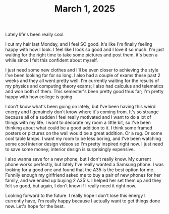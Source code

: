 ﻿---
title: "March 1, 2025"
pubDate: 2025-03-01
---
Lately life's been really cool.

I cut my hair last Monday, and I feel SO good. It's like I'm finally feeling happy with how I look. I feel like I look so good and I love it so much. I'm just waiting for the right time to take some pictures and post them, it's been a while since I felt this confident about myself.

I just need some new clothes and I'll be even closer to achieving the style I've been looking for for so long. I also had a couple of exams these past 2 weeks and they all went pretty well. I'm currently waiting for the results of my physics and computing theory exams; I also had calculus and telematics and won both of them. This semester's been pretty good thus far; I'm pretty happy with how college is going.

I don't know what's been going on lately, but I've been having this weird energy and I genuinely don't know where it's coming from. It's so strange because all of a sudden I feel really motivated and I want to do a lot of things with my life. I want to decorate my room a little bit, so I've been thinking about what could be a good addition to it. I think some framed posters or pictures on the wall would be a great addition. Or a rug. Or some cool table lamps. I want my room to be less boring, and I've been watching some cool interior design videos so I'm pretty inspired right now. I just need to save some money; interior design is surprisingly expensive.

I also wanna save for a new phone, but I don't really know. My current phone works perfectly, but lately I've really wanted a Samsung phone. I was looking for a good one and found that the A35 is the best option for me. Funnily enough my girlfriend asked me to buy a pair of new phones for her family, and we ended up buying 2 A35's. I helped her set them up and they felt so good, but again, I don't know if I really need it right now.

Looking forward to the future. I really hope I don't lose this energy I currently have, I'm really happy because I actually want to get things done now. Let's hope for the best.
